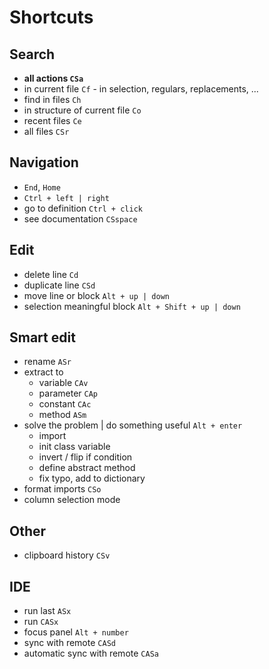 # Shortcuts

## Search
 - **all actions `CSa`**
 - in current file `Cf` - in selection, regulars, replacements, ...
 - find in files `Ch`
 - in structure of current file `Co`
 - recent files `Ce`
 - all files `CSr`


## Navigation
 - `End`, `Home`
 - `Ctrl + left | right`
 - go to definition `Ctrl + click`
 - see documentation `CSspace`


## Edit
- delete line `Cd`
- duplicate line `CSd`
- move line or block `Alt + up | down`
- selection meaningful block `Alt + Shift + up | down`


## Smart edit
 - rename `ASr`
 - extract to
   - variable `CAv`
   - parameter `CAp`
   - constant `CAc`
   - method `ASm`
 - solve the problem | do something useful `Alt + enter`
   - import
   - init class variable
   - invert / flip if condition
   - define abstract method
   - fix typo, add to dictionary
 - format imports `CSo`
 - column selection mode 


## Other
 - clipboard history `CSv`


## IDE
 - run last `ASx`
 - run `CASx`
 - focus panel `Alt + number`
 - sync with remote `CASd`
 - automatic sync with remote `CASa`

